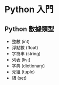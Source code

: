 # Python 入門

## Python 數據類型

- 整數 (int)
- 浮點數 (float)
- 字符串 (string)
- 列表 (list)
- 字典 (dictionary)
- 元組 (tuple)
- 組 (set)
